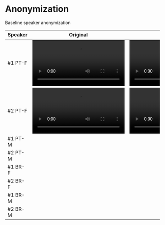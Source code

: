 # Anonymization

Baseline speaker anonymization

| Speaker | Original | McAdams | Multilingual |
|---------|----------|---------|--------------|
| #1 PT-F |<video src="https://github.com/user-attachments/assets/cd365142-3651-467b-85d1-0aa9db8823c9">| <video src="https://github.com/user-attachments/assets/d7789a44-1703-4787-bc1b-317d6e11ca53">|<video src="https://github.com/user-attachments/assets/19d6d10e-95ba-46d7-b40d-5537d26a772f">|
| #2 PT-F |<video src="https://github.com/user-attachments/assets/1887929a-5cc9-47d3-b96d-980534b9b504">|<video src="https://github.com/user-attachments/assets/1e7bdfe0-4b9f-4d5a-8e30-44ffb2365ed0">|<video src="https://github.com/user-attachments/assets/f5d4c661-8407-4925-b2c8-4f2960f229ce">|
| #1 PT-M |        |           |              |
| #2 PT-M |        |           |              |
| #1 BR-F |        |           |              |
| #2 BR-F |        |           |              |
| #1 BR-M |        |           |              |
| #2 BR-M |        |           |              |






